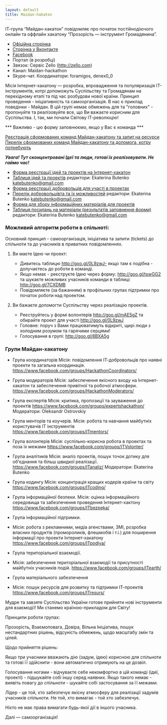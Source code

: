 ```yaml
---
layout: default
title: Maidan-hakaton
---
```


ІТ-група “Майдан-хакатон” повідомляє про початок
постійнодіючого онлайн та оффлайн хакатону “Прозорість — інструмент Громадянина”.

* [Офіційна сторінка](http://maidan-hackaton.github.io)
* [Сторінка у Вконтакте](http://vk.com/maidanhackathon)
* [Facebook](https://www.facebook.com/groups/MaidanHackthon)
* Портал (в розробці)
* Звязок: Сервіс Zello (http://zello.com)
* Канал: Maidan-hackathon
* Skype-чат. Координатори: foramigos, denex0_0

Місія Інтернет-хакатону — розробка, впровадження та популяризація ІТ-інструментів, котрі допоможуть Суспільству та Громадянам на перехідному етапі та під час розбудови нової країни. Принцип проведення - ініціативність та самоорганізація. В нас є приклад поведінки - Майдан. В цій групі немає обмежень для та "головних" - пропонуйте та реалізовуйте все, що Ви важаєте корисним для Суспільства. І, так, ми почали Світову ІТ-революцію!

*** Важливо - цю форму заповнюємо, якщо у Вас є команда ***

[Реєстрація сформованих команд Майдан-хакатону та запит на ресурси](http://goo.gl/RkK5LP)
[Перелік сформованих команд Майдан-хакатону та допомога, котру потребують](http://goo.gl/bsp1St)

***Увага! Тут сконцентровані Ідеї та люди, готові їх реалізовувати. Не гаймо час!***

* [Форма реєстрації ідей та проектів на Інтернет-хакатон](http://goo.gl/tswGG2)
* [Таблиця ідей та проектів](http://goo.gl/0L9zwJ)
  редактори: Ekaterina Butenko katebutenko@gmail.com
* [Форма реєстрації добровольців для участі в проектах](http://goo.gl/mAE5gZ)
* [Перелік добровольцівта та їх можливостей](http://goo.gl/7CXDMB)
  редактори: Ekaterina Butenko katebutenko@gmail.com
* [Форма для збору інформаційних матеріалів для проектів](http://goo.gl/7eDHUc)
* [Таблиця посилань на матеріали (результатів заповнення форми)](http://goo.gl/xrL8bB)
  редактори: Ekaterina Butenko katebutenko@gmail.com


### Можливий алгоритм роботи в спільноті:

Основний принцип - самоорганізація, ініціатива та запити (tickets) до спільноти та до учасників в приватних повідомленнях.

1. Ви маєте Ідею чи проект:
    * Дивитесь таблицю http://goo.gl/0L9zwJ- якщо там є подібна - долучаєтесь до роботи в команді. 
    * Якщо немає - реєструєте Ідею через форму:
      http://goo.gl/tswGG2 та шукаєте можливих учасників команди в таблиці: http://goo.gl/7CXDMB
    * Повідомляєте (за бажанням) в профільних групах підтримки про початок роботи над проектом.

2. Ви бажаєте допомогти Суспільству через реалізацію проектів.
   * Реєструйтесь у формі волонтерів http://goo.gl/mAE5gZ та обирайте проект для участі http://goo.gl/0L9zwJ
   * Головне: поруч з Вами працюватимуть відкриті, щирі люди з холодним розумом та гарячими серцями!
   * Голосування в групі: http://goo.gl/8BXA5g

### Групи Майдан-хакатону 

* Група координаторів 
  Місія: повідомлення ІТ-добровольців про наявні проекти та загальна координація.
  https://www.facebook.com/groups/HackathonCoordinators/

* Група модераторів 
  Місія: забеспечення якісного входу на Інтернет-хакатон та забеспечення привітної та робочої атмосфери.
  https://www.facebook.com/groups/HackathonModerators/

* Група експертів 
  Місія: критика, пропозиції та зауваження до проектів 
  https://www.facebook.com/groups/expertshackathon/
  Модератори: Oleksandr Ostrovskiy

* Група менторів та коучерів. 
  Місія: робота та навчання майбутніх користувачів ІТ інструментів
  https://www.facebook.com/groups/ITmentors/

* Група волонтерів 
  Місія: суспільно-корисна робота в проектах та поза їх межами https://www.facebook.com/groups/ITVolonter/
  
* Група аналітиків 
  Місія: аналіз проектів, пошук точок дотику для об'єднання та більш швидкої реалізації. 
  https://www.facebook.com/groups/ITanaliz/
  Модератори: Ekaterina Butenko

* Група кодингу 
  Місія: концентрація кращих кодерів країни та світу 
  https://www.facebook.com/groups/ITcoding/
  
* Група інформаційної безпеки. 
  Місія: оцінка інформаційного середовища та забезпечення проведення Інтернет-хактону 
  https://www.facebook.com/groups/ITbezpeka/

* Група інформаційної підтримки. 
* Місія: робота з рекламними, медіа агенствами, ЗМІ, розробка власних продуктів (промороликів, флешмобів і т.і.) для поширення інформації про проекти Інтернет-хакатону
  https://www.facebook.com/groups/ITpodiya/

* Група територіальної взаємодії. 
* Місія: забезпечення територіальної взаємодії та присутності майбутніх учасників подій. https://www.facebook.com/groups/ITearth/

* Група матеріального забезпечення 
* Місія: пошук ресурсів для розвитку та підтримки ІТ-проектів https://www.facebook.com/groups/ITresurs/


Мудре та завзяте Суспільство України готове прийняти нові інструменти для взаємодії! Ми станемо країною-прикладом для Світу!

Принципи роботи групах:

Прозорість, Взаємоповага, Довіра, Вільна Ініціатива, пошук нестандартних рішень, відсуність обмежень, щодо масштабу змін та цілей.

Щодо прийняття рішень:

Якщо три учасники вважають дію (задум, ідею) корисною для спільноти та готові її здійснити - вони автоматично отримують на це дозвіл.

Голосування ногами - відчуваєте себе некомфортно в цій команді (ідеї, проекті) - підшукайте собі іншу серед наявних.
Якщо такого немає - виявіть повагу до спільноти - шукайте собі застосування за її межами.

Лідер - це той, хто забезпечує якісну атмосферу для реалізації задумів учасників спільноти.
Не той, хто вимагає - той хто забезпечує.

Ніхто не має права вимагати будь-якої дії в іншого учасника.

Далі — самоорганізація!
